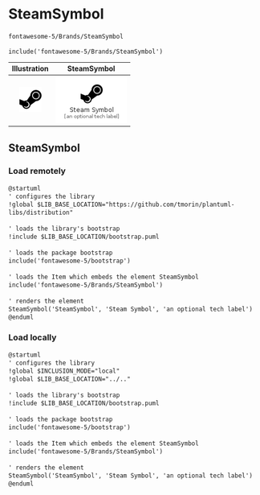 # SteamSymbol


```text
fontawesome-5/Brands/SteamSymbol
```

```text
include('fontawesome-5/Brands/SteamSymbol')
```



| Illustration | SteamSymbol |
| :---: | :---: |
| ![illustration for Illustration](../../fontawesome-5/Brands/SteamSymbol.png) | ![illustration for SteamSymbol](../../fontawesome-5/Brands/SteamSymbol.Local.png) |




## SteamSymbol

### Load remotely
```plantuml
@startuml
' configures the library
!global $LIB_BASE_LOCATION="https://github.com/tmorin/plantuml-libs/distribution"

' loads the library's bootstrap
!include $LIB_BASE_LOCATION/bootstrap.puml

' loads the package bootstrap
include('fontawesome-5/bootstrap')

' loads the Item which embeds the element SteamSymbol
include('fontawesome-5/Brands/SteamSymbol')

' renders the element
SteamSymbol('SteamSymbol', 'Steam Symbol', 'an optional tech label')
@enduml
```

### Load locally
```plantuml
@startuml
' configures the library
!global $INCLUSION_MODE="local"
!global $LIB_BASE_LOCATION="../.."

' loads the library's bootstrap
!include $LIB_BASE_LOCATION/bootstrap.puml

' loads the package bootstrap
include('fontawesome-5/bootstrap')

' loads the Item which embeds the element SteamSymbol
include('fontawesome-5/Brands/SteamSymbol')

' renders the element
SteamSymbol('SteamSymbol', 'Steam Symbol', 'an optional tech label')
@enduml
```

